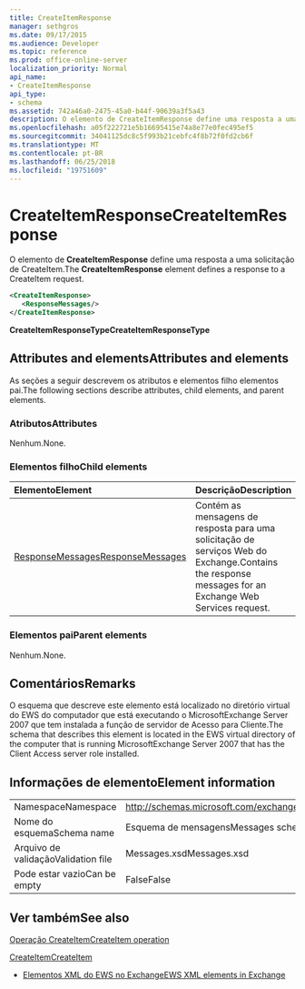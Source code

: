 ```yaml
---
title: CreateItemResponse
manager: sethgros
ms.date: 09/17/2015
ms.audience: Developer
ms.topic: reference
ms.prod: office-online-server
localization_priority: Normal
api_name:
- CreateItemResponse
api_type:
- schema
ms.assetid: 742a46a0-2475-45a0-b44f-90639a3f5a43
description: O elemento de CreateItemResponse define uma resposta a uma solicitação de CreateItem.
ms.openlocfilehash: a05f222721e5b16695415e74a8e77e0fec495ef5
ms.sourcegitcommit: 34041125dc8c5f993b21cebfc4f8b72f0fd2cb6f
ms.translationtype: MT
ms.contentlocale: pt-BR
ms.lasthandoff: 06/25/2018
ms.locfileid: "19751609"
---
```

# <a name="createitemresponse"></a><span data-ttu-id="919af-103">CreateItemResponse</span><span class="sxs-lookup"><span data-stu-id="919af-103">CreateItemResponse</span></span>

<span data-ttu-id="919af-104">O elemento de **CreateItemResponse** define uma resposta a uma solicitação de CreateItem.</span><span class="sxs-lookup"><span data-stu-id="919af-104">The **CreateItemResponse** element defines a response to a CreateItem request.</span></span> 
  
```xml
<CreateItemResponse>
   <ResponseMessages/>
</CreateItemResponse>
```

 <span data-ttu-id="919af-105">**CreateItemResponseType**</span><span class="sxs-lookup"><span data-stu-id="919af-105">**CreateItemResponseType**</span></span>
## <a name="attributes-and-elements"></a><span data-ttu-id="919af-106">Attributes and elements</span><span class="sxs-lookup"><span data-stu-id="919af-106">Attributes and elements</span></span>

<span data-ttu-id="919af-107">As seções a seguir descrevem os atributos e elementos filho elementos pai.</span><span class="sxs-lookup"><span data-stu-id="919af-107">The following sections describe attributes, child elements, and parent elements.</span></span>
  
### <a name="attributes"></a><span data-ttu-id="919af-108">Atributos</span><span class="sxs-lookup"><span data-stu-id="919af-108">Attributes</span></span>

<span data-ttu-id="919af-109">Nenhum.</span><span class="sxs-lookup"><span data-stu-id="919af-109">None.</span></span>
  
### <a name="child-elements"></a><span data-ttu-id="919af-110">Elementos filho</span><span class="sxs-lookup"><span data-stu-id="919af-110">Child elements</span></span>

|<span data-ttu-id="919af-111">**Elemento**</span><span class="sxs-lookup"><span data-stu-id="919af-111">**Element**</span></span>|<span data-ttu-id="919af-112">**Descrição**</span><span class="sxs-lookup"><span data-stu-id="919af-112">**Description**</span></span>|
|:-----|:-----|
|[<span data-ttu-id="919af-113">ResponseMessages</span><span class="sxs-lookup"><span data-stu-id="919af-113">ResponseMessages</span></span>](responsemessages.md) <br/> |<span data-ttu-id="919af-114">Contém as mensagens de resposta para uma solicitação de serviços Web do Exchange.</span><span class="sxs-lookup"><span data-stu-id="919af-114">Contains the response messages for an Exchange Web Services request.</span></span>  <br/> |
   
### <a name="parent-elements"></a><span data-ttu-id="919af-115">Elementos pai</span><span class="sxs-lookup"><span data-stu-id="919af-115">Parent elements</span></span>

<span data-ttu-id="919af-116">Nenhum.</span><span class="sxs-lookup"><span data-stu-id="919af-116">None.</span></span>
  
## <a name="remarks"></a><span data-ttu-id="919af-117">Comentários</span><span class="sxs-lookup"><span data-stu-id="919af-117">Remarks</span></span>

<span data-ttu-id="919af-118">O esquema que descreve este elemento está localizado no diretório virtual do EWS do computador que está executando o MicrosoftExchange Server 2007 que tem instalada a função de servidor de Acesso para Cliente.</span><span class="sxs-lookup"><span data-stu-id="919af-118">The schema that describes this element is located in the EWS virtual directory of the computer that is running MicrosoftExchange Server 2007 that has the Client Access server role installed.</span></span>
  
## <a name="element-information"></a><span data-ttu-id="919af-119">Informações de elemento</span><span class="sxs-lookup"><span data-stu-id="919af-119">Element information</span></span>

|||
|:-----|:-----|
|<span data-ttu-id="919af-120">Namespace</span><span class="sxs-lookup"><span data-stu-id="919af-120">Namespace</span></span>  <br/> |http://schemas.microsoft.com/exchange/services/2006/messages  <br/> |
|<span data-ttu-id="919af-121">Nome do esquema</span><span class="sxs-lookup"><span data-stu-id="919af-121">Schema name</span></span>  <br/> |<span data-ttu-id="919af-122">Esquema de mensagens</span><span class="sxs-lookup"><span data-stu-id="919af-122">Messages schema</span></span>  <br/> |
|<span data-ttu-id="919af-123">Arquivo de validação</span><span class="sxs-lookup"><span data-stu-id="919af-123">Validation file</span></span>  <br/> |<span data-ttu-id="919af-124">Messages.xsd</span><span class="sxs-lookup"><span data-stu-id="919af-124">Messages.xsd</span></span>  <br/> |
|<span data-ttu-id="919af-125">Pode estar vazio</span><span class="sxs-lookup"><span data-stu-id="919af-125">Can be empty</span></span>  <br/> |<span data-ttu-id="919af-126">False</span><span class="sxs-lookup"><span data-stu-id="919af-126">False</span></span>  <br/> |
   
## <a name="see-also"></a><span data-ttu-id="919af-127">Ver também</span><span class="sxs-lookup"><span data-stu-id="919af-127">See also</span></span>



[<span data-ttu-id="919af-128">Operação CreateItem</span><span class="sxs-lookup"><span data-stu-id="919af-128">CreateItem operation</span></span>](createitem-operation.md)
  
[<span data-ttu-id="919af-129">CreateItem</span><span class="sxs-lookup"><span data-stu-id="919af-129">CreateItem</span></span>](createitem.md)


- [<span data-ttu-id="919af-130">Elementos XML do EWS no Exchange</span><span class="sxs-lookup"><span data-stu-id="919af-130">EWS XML elements in Exchange</span></span>](ews-xml-elements-in-exchange.md)

